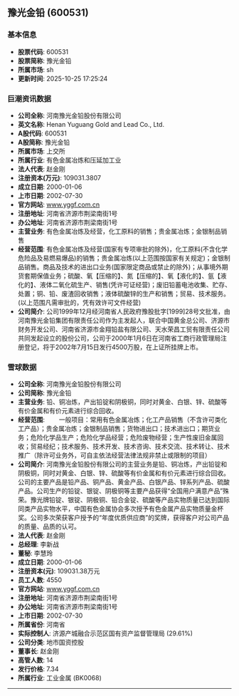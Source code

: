 ## 豫光金铅 (600531)

### 基本信息

- **股票代码**: 600531
- **股票简称**: 豫光金铅
- **所属市场**: sh
- **更新时间**: 2025-10-25 17:25:24

### 巨潮资讯数据

- **公司全称**: 河南豫光金铅股份有限公司
- **英文名称**: Henan Yuguang Gold and Lead Co., Ltd.
- **A股代码**: 600531
- **A股简称**: 豫光金铅
- **所属市场**: 上交所
- **所属行业**: 有色金属冶炼和压延加工业
- **法人代表**: 赵金刚
- **注册资本(万元)**: 109031.3807
- **成立日期**: 2000-01-06
- **上市日期**: 2002-07-30
- **官方网站**: www.yggf.com.cn
- **注册地址**: 河南省济源市荆梁南街1号
- **办公地址**: 河南省济源市荆梁南街1号
- **主营业务**: 有色金属冶炼及经营，化工原料的销售；贵金属冶炼；金银制品销售
- **经营范围**: 有色金属冶炼及经营(国家有专项审批的除外)，化工原料(不含化学危险品及易燃易爆品)的销售；贵金属冶炼(以上范围按国家有关规定)；金银制品销售。商品及技术的进出口业务(国家限定商品或禁止的除外)；从事境外期货套期保值业务；硫酸、氧【压缩的】、氮【压缩的】、氧【液化的】、氩【液化的】、液体二氧化硫生产、销售(凭许可证经营)；废旧铅蓄电池收集、贮存、处置；铜、铅、废渣回收销售；液体硫酸锌的生产和销售；贸易、技术服务。(以上范围凡需审批的，凭有效许可文件经营)
- **公司简介**: 公司1999年12月经河南省人民政府豫股批字[1999]28号文批准，由河南豫光金铅集团有限责任公司作为主发起人，联合中国黄金总公司、济源市财务开发公司、河南省济源市金翔铅盐有限公司、天水荣昌工贸有限责任公司共同发起设立的股份公司，公司于2000年1月6日在河南省工商行政管理局注册登记，将于2002年7月15日发行4500万股，在上证所挂牌上市。

### 雪球数据

- **公司全称**: 河南豫光金铅股份有限公司
- **公司简称**: 豫光金铅
- **主营业务**: 铅、铜冶炼，产出铅锭和阴极铜，同时对黄金、白银、锌、硫酸等有价金属和有价元素进行综合回收。
- **经营范围**: 　　一般项目：常用有色金属冶炼；化工产品销售（不含许可类化工产品）；贵金属冶炼；金银制品销售；货物进出口；技术进出口；期货业务；危险化学品生产；危险化学品经营；危险废物经营；生产性废旧金属回收；贸易经纪；技术服务、技术开发、技术咨询、技术交流、技术转让、技术推广（除许可业务外，可自主依法经营法律法规非禁止或限制的项目）
- **公司简介**: 河南豫光金铅股份有限公司的主营业务是铅、铜冶炼，产出铅锭和阴极铜，同时对黄金、白银、锌、硫酸等有价金属和有价元素进行综合回收。公司的主要产品是铅产品、铜产品、黄金产品、白银产品、锌系列产品、硫酸产品。公司生产的铅锭、银锭、阴极铜等主要产品获得“全国用户满意产品”殊荣。豫光牌铅锭、银锭、阴极铜、铅合金锭、硫酸等产品实物质量已达到国际同类产品实物水平，中国有色金属协会多次授予有色金属产品实物质量金杯奖。公司多次荣获客户授予的“年度优质供应商”的奖牌，获得客户对公司产品的质量、品质的认可。
- **法人代表**: 赵金刚
- **总经理**: 李新战
- **董秘**: 李慧玲
- **成立日期**: 2000-01-06
- **注册资本(元)**: 109031.38万元
- **员工人数**: 4550
- **官方网站**: www.yggf.com.cn
- **注册地址**: 河南省济源市荆梁南街1号
- **办公地址**: 河南省济源市荆梁南街1号
- **上市日期**: 2002-07-30
- **所属省份**: 河南省
- **实际控制人**: 济源产城融合示范区国有资产监督管理局 (29.61%)
- **公司分类**: 地市国资控股
- **董事长**: 赵金刚
- **高管人数**: 14
- **发行价格**: 7.34
- **所属行业**: 工业金属 (BK0068)

---